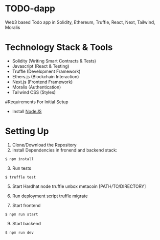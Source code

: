 # TODO-dapp
Web3 based Todo app in Solidity, Ethereum, Truffle, React, Next, Tailwind, Moralis

# Technology Stack & Tools
* Solidity (Writing Smart Contracts & Tests)
* Javascript (React & Testing)
* Truffle (Development Framework)
* Ethers.js (Blockchain Interaction)
* Next.js (Frontend Framework)
* Moralis (Authentication)
* Tailwind CSS (Styles)


#Requirements For Initial Setup
* Install [NodeJS](https://nodejs.org/en)

# Setting Up
1. Clone/Download the Repository
2. Install Dependencies in fronend and backend stack:
```
$ npm install
```
3. Run tests

```
$ truffle test
```

5. Start Hardhat node
truffle unbox metacoin [PATH/TO/DIRECTORY]

6. Run deployment script
truffle migrate

7. Start frontend

```
$ npm run start
```

9. Start backend

```
$ npm run dev
```

